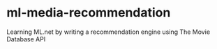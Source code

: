# ml-media-recommendation

Learning ML.net by writing a recommendation engine using The Movie Database API
